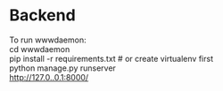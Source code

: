 ﻿# Backend
To run wwwdaemon:  
cd wwwdaemon  
pip install -r requirements.txt  # or create virtualenv first  
python manage.py runserver  
http://127.0..0.1:8000/  
